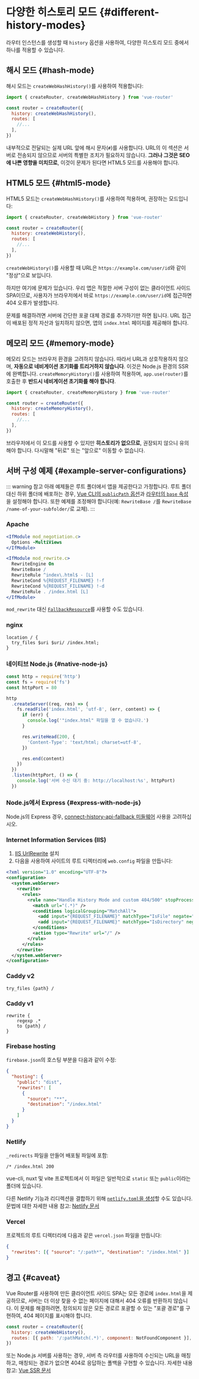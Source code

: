 # 다양한 히스토리 모드 {#different-history-modes}

라우터 인스턴스를 생성할 때 `history` 옵션을 사용하여,
다양한 히스토리 모드 중에서 하나를 적용할 수 있습니다.

## 해시 모드 {#hash-mode}

해시 모드는 `createWebHashHistory()`를 사용하여 적용합니다:

```js
import { createRouter, createWebHashHistory } from 'vue-router'

const router = createRouter({
  history: createWebHashHistory(),
  routes: [
    //...
  ],
})
```

내부적으로 전달되는 실제 URL 앞에 해시 문자(`#`)를 사용합니다.
URL의 이 섹션은 서버로 전송되지 않으므로 서버의 특별한 조치가 필요하지 않습니다.
**그러나 그것은 SEO에 나쁜 영향을 미치므로**,
이것이 문제가 된다면 HTML5 모드를 사용해야 합니다.

## HTML5 모드 {#html5-mode}

HTML5 모드는 `createWebHashHistory()`를 사용하여 적용하며,
권장하는 모드입니다:

```js
import { createRouter, createWebHistory } from 'vue-router'

const router = createRouter({
  history: createWebHistory(),
  routes: [
    //...
  ],
})
```

`createWebHistory()`를 사용할 때 URL은 `https://example.com/user/id`와 같이 "정상"으로 보입니다.

하지만 여기에 문제가 있습니다.
우리 앱은 적절한 서버 구성이 없는 클라이언트 사이드 SPA이므로,
사용자가 브라우저에서 바로 `https://example.com/user/id`에 접근하면 404 오류가 발생합니다.

문제를 해결하려면 서버에 간단한 포괄 대체 경로를 추가하기만 하면 됩니다.
URL 접근이 배포된 정적 자산과 일치하지 않으면,
앱의 `index.html` 페이지를 제공해야 합니다.

## 메모리 모드 {#memory-mode}

메모리 모드는 브라우저 환경을 고려하지 않습니다.
따라서 URL과 상호작용하지 않으며,
**자동으로 네비게이션 초기화를 트리거하지 않습니다**.
이것은 Node.js 환경의 SSR에 완벽합니다.
`createMemoryHistory()`를 사용하여 적용하며,
`app.use(router)`를 호출한 후 **반드시 네비게이션 초기화를 해야 합니다**.

```js
import { createRouter, createMemoryHistory } from 'vue-router'

const router = createRouter({
  history: createMemoryHistory(),
  routes: [
    //...
  ],
})
```

브라우저에서 이 모드를 사용할 수 있지만 **히스토리가 없으므로**,
권장되지 않으니 유의해야 합니다.
다시말해 "뒤로" 또는 "앞으로" 이동할 수 없습니다.

## 서버 구성 예제 {#example-server-configurations}

::: warning 참고
아래 예제들은 루트 폴더에서 앱을 제공한다고 가정합니다.
루트 폴더 대신 하위 폴더에 배포하는 경우,
[Vue CLI의 `publicPath` 옵션](https://cli.vuejs.org/config/#publicpath)과 [라우터의 `base` 속성](/api/functions/createWebHistory.md)을 설정해야 합니다.
또한 예제를 조정해야 합니다(예: `RewriteBase /`를 `RewriteBase /name-of-your-subfolder/`로 교체).
:::

### Apache

```apache
<IfModule mod_negotiation.c>
  Options -MultiViews
</IfModule>

<IfModule mod_rewrite.c>
  RewriteEngine On
  RewriteBase /
  RewriteRule ^index\.html$ - [L]
  RewriteCond %{REQUEST_FILENAME} !-f
  RewriteCond %{REQUEST_FILENAME} !-d
  RewriteRule . /index.html [L]
</IfModule>
```

`mod_rewrite` 대신 [`FallbackResource`](https://httpd.apache.org/docs/2.2/mod/mod_dir.html#fallbackresource)를 사용할 수도 있습니다.

### nginx

```nginx
location / {
  try_files $uri $uri/ /index.html;
}
```

### 네이티브 Node.js {#native-node-js}

```js
const http = require('http')
const fs = require('fs')
const httpPort = 80

http
  .createServer((req, res) => {
    fs.readFile('index.html', 'utf-8', (err, content) => {
      if (err) {
        console.log('"index.html" 파일을 열 수 없습니다.')
      }

      res.writeHead(200, {
        'Content-Type': 'text/html; charset=utf-8',
      })

      res.end(content)
    })
  })
  .listen(httpPort, () => {
    console.log('서버 수신 대기 중: http://localhost:%s', httpPort)
  })
```

### Node.js에서 Express {#express-with-node-js}

Node.js의 Express 경우,
[connect-history-api-fallback 미들웨어](https://github.com/bripkens/connect-history-api-fallback) 사용을 고려하십시오.

### Internet Information Services (IIS)

1. [IIS UrlRewrite](https://www.iis.net/downloads/microsoft/url-rewrite) 설치
3. 다음을 사용하여 사이트의 루트 디렉터리에 `web.config` 파일을 만듭니다:

```xml
<?xml version="1.0" encoding="UTF-8"?>
<configuration>
  <system.webServer>
    <rewrite>
      <rules>
        <rule name="Handle History Mode and custom 404/500" stopProcessing="true">
          <match url="(.*)" />
          <conditions logicalGrouping="MatchAll">
            <add input="{REQUEST_FILENAME}" matchType="IsFile" negate="true" />
            <add input="{REQUEST_FILENAME}" matchType="IsDirectory" negate="true" />
          </conditions>
          <action type="Rewrite" url="/" />
        </rule>
      </rules>
    </rewrite>
  </system.webServer>
</configuration>
```

### Caddy v2

```
try_files {path} /
```

### Caddy v1

```
rewrite {
    regexp .*
    to {path} /
}
```

### Firebase hosting

`firebase.json`의 호스팅 부분을 다음과 같이 수정:

```json
{
  "hosting": {
    "public": "dist",
    "rewrites": [
      {
        "source": "**",
        "destination": "/index.html"
      }
    ]
  }
}
```

### Netlify

`_redirects` 파일을 만들어 배포될 파일에 포함:

```
/* /index.html 200
```

vue-cli, nuxt 및 vite 프로젝트에서 이 파일은 일반적으로 `static` 또는 `public`이라는 폴더에 있습니다.

다른 Netlify 기능과 리디렉션을 결합하기 위해 [`netlify.toml`을 생성](https://docs.netlify.com/configure-builds/file-based-configuration/)할 수도 있습니다.
문법에 대한 자세한 내용 참고: [Netlify 문서](https://docs.netlify.com/routing/redirects/rewrites-proxies/#history-pushstate-and-single-page-apps)

### Vercel

프로젝트의 루트 디렉터리에 다음과 같은 `vercel.json` 파일을 만듭니다:

```json
{
  "rewrites": [{ "source": "/:path*", "destination": "/index.html" }]
}
```

## 경고 {#caveat}

Vue Router를 사용하여 만든 클라이언트 사이드 SPA는 모든 경로에 `index.html`을 제공하므로,
서버는 더 이상 찾을 수 없는 페이지에 대해서 404 오류를 반환하지 않습니다.
이 문제를 해결하려면,
정의되지 않은 모든 경로르 포괄할 수 있는 "포괄 경로"를 구현하여,
404 페이지를 표시해야 합니다.

```js
const router = createRouter({
  history: createWebHistory(),
  routes: [{ path: '/:pathMatch(.*)', component: NotFoundComponent }],
})
```

또는 Node.js 서버를 사용하는 경우,
서버 측 라우터를 사용하여 수신되는 URL을 매칭하고,
매칭되는 경로가 없으면 404로 응답하는 폴백을 구현할 수 있습니다.
자세한 내용 참고: [Vue SSR 문서](https://vuejs.kr/guide/scaling-up/ssr.html)